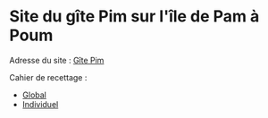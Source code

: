# Site du gîte Pim sur l'île de Pam à Poum

Adresse du site : [Gîte Pim](https://kawiess.github.io/PimPamPoum/)

Cahier de recettage : 
- [Global](./Recettage_Global.md)
- [Individuel](./Recettage_Individuel.md)
